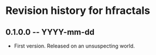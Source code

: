 # Revision history for hfractals

## 0.1.0.0 -- YYYY-mm-dd

* First version. Released on an unsuspecting world.
